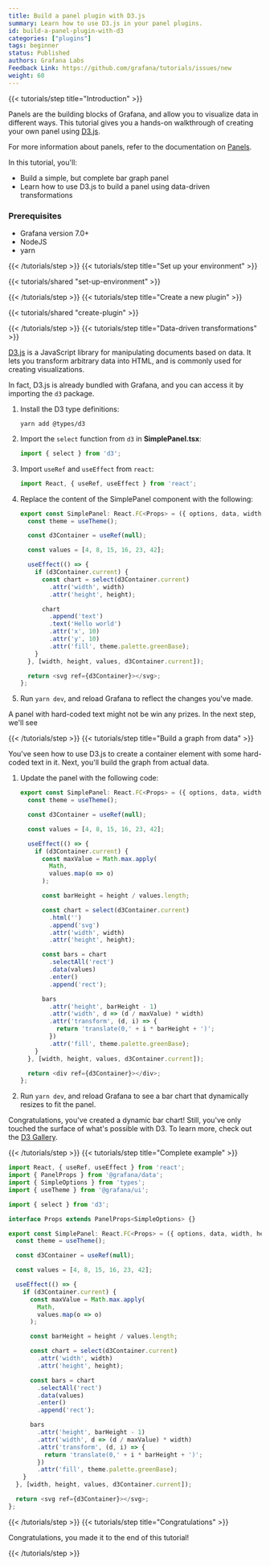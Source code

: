 ```yaml
---
title: Build a panel plugin with D3.js
summary: Learn how to use D3.js in your panel plugins.
id: build-a-panel-plugin-with-d3
categories: ["plugins"]
tags: beginner
status: Published
authors: Grafana Labs
Feedback Link: https://github.com/grafana/tutorials/issues/new
weight: 60
---
```


{{< tutorials/step title="Introduction" >}}

Panels are the building blocks of Grafana, and allow you to visualize data in different ways. This tutorial gives you a hands-on walkthrough of creating your own panel using [D3.js](https://d3js.org/).

For more information about panels, refer to the documentation on [Panels](https://grafana.com/docs/grafana/latest/features/panels/panels/).

In this tutorial, you'll:

- Build a simple, but complete bar graph panel
- Learn how to use D3.js to build a panel using data-driven transformations

### Prerequisites

- Grafana version 7.0+
- NodeJS
- yarn

{{< /tutorials/step >}}
{{< tutorials/step title="Set up your environment" >}}

{{< tutorials/shared "set-up-environment" >}}

{{< /tutorials/step >}}
{{< tutorials/step title="Create a new plugin" >}}

{{< tutorials/shared "create-plugin" >}}

{{< /tutorials/step >}}
{{< tutorials/step title="Data-driven transformations" >}}

[D3.js](https://d3js.org/) is a JavaScript library for manipulating documents based on data. It lets you transform arbitrary data into HTML, and is commonly used for creating visualizations.

In fact, D3.js is already bundled with Grafana, and you can access it by importing the `d3` package.

1. Install the D3 type definitions:

   ```
   yarn add @types/d3
   ```

1. Import the `select` function from `d3` in **SimplePanel.tsx**:

   ```ts
   import { select } from 'd3';
   ```

1. Import `useRef` and `useEffect` from `react`:

   ```ts
   import React, { useRef, useEffect } from 'react';
   ```

1. Replace the content of the SimplePanel component with the following:

   ```ts
   export const SimplePanel: React.FC<Props> = ({ options, data, width, height }) => {
     const theme = useTheme();

     const d3Container = useRef(null);

     const values = [4, 8, 15, 16, 23, 42];

     useEffect(() => {
       if (d3Container.current) {
         const chart = select(d3Container.current)
           .attr('width', width)
           .attr('height', height);

         chart
           .append('text')
           .text('Hello world')
           .attr('x', 10)
           .attr('y', 10)
           .attr('fill', theme.palette.greenBase);
       }
     }, [width, height, values, d3Container.current]);

     return <svg ref={d3Container}></svg>;
   };
   ```

1. Run `yarn dev`, and reload Grafana to reflect the changes you've made.

A panel with hard-coded text might not be win any prizes. In the next step, we'll see

{{< /tutorials/step >}}
{{< tutorials/step title="Build a graph from data" >}}

You've seen how to use D3.js to create a container element with some hard-coded text in it. Next, you'll build the graph from actual data.

1. Update the panel with the following code:

   ```ts
   export const SimplePanel: React.FC<Props> = ({ options, data, width, height }) => {
     const theme = useTheme();

     const d3Container = useRef(null);

     const values = [4, 8, 15, 16, 23, 42];

     useEffect(() => {
       if (d3Container.current) {
         const maxValue = Math.max.apply(
           Math,
           values.map(o => o)
         );

         const barHeight = height / values.length;

         const chart = select(d3Container.current)
           .html('')
           .append('svg')
           .attr('width', width)
           .attr('height', height);

         const bars = chart
           .selectAll('rect')
           .data(values)
           .enter()
           .append('rect');

         bars
           .attr('height', barHeight - 1)
           .attr('width', d => (d / maxValue) * width)
           .attr('transform', (d, i) => {
             return 'translate(0,' + i * barHeight + ')';
           })
           .attr('fill', theme.palette.greenBase);
       }
     }, [width, height, values, d3Container.current]);

     return <div ref={d3Container}></div>;
   };
   ```

1. Run `yarn dev`, and reload Grafana to see a bar chart that dynamically resizes to fit the panel.

Congratulations, you've created a dynamic bar chart! Still, you've only touched the surface of what's possible with D3. To learn more, check out the [D3 Gallery](https://github.com/d3/d3/wiki/Gallery).

{{< /tutorials/step >}}
{{< tutorials/step title="Complete example" >}}

```ts
import React, { useRef, useEffect } from 'react';
import { PanelProps } from '@grafana/data';
import { SimpleOptions } from 'types';
import { useTheme } from '@grafana/ui';

import { select } from 'd3';

interface Props extends PanelProps<SimpleOptions> {}

export const SimplePanel: React.FC<Props> = ({ options, data, width, height }) => {
  const theme = useTheme();

  const d3Container = useRef(null);

  const values = [4, 8, 15, 16, 23, 42];

  useEffect(() => {
    if (d3Container.current) {
      const maxValue = Math.max.apply(
        Math,
        values.map(o => o)
      );

      const barHeight = height / values.length;

      const chart = select(d3Container.current)
        .attr('width', width)
        .attr('height', height);

      const bars = chart
        .selectAll('rect')
        .data(values)
        .enter()
        .append('rect');

      bars
        .attr('height', barHeight - 1)
        .attr('width', d => (d / maxValue) * width)
        .attr('transform', (d, i) => {
          return 'translate(0,' + i * barHeight + ')';
        })
        .attr('fill', theme.palette.greenBase);
    }
  }, [width, height, values, d3Container.current]);

  return <svg ref={d3Container}></svg>;
};
```
{{< /tutorials/step >}}
{{< tutorials/step title="Congratulations" >}}

Congratulations, you made it to the end of this tutorial!

{{< /tutorials/step >}}

